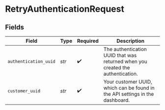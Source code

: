 # RetryAuthenticationRequest


## Fields

| Field                                                                          | Type                                                                           | Required                                                                       | Description                                                                    |
| ------------------------------------------------------------------------------ | ------------------------------------------------------------------------------ | ------------------------------------------------------------------------------ | ------------------------------------------------------------------------------ |
| `authentication_uuid`                                                          | *str*                                                                          | :heavy_check_mark:                                                             | The authentication UUID that was returned when you created the authentication. |
| `customer_uuid`                                                                | *str*                                                                          | :heavy_check_mark:                                                             | Your customer UUID, which can be found in the API settings in the dashboard.   |